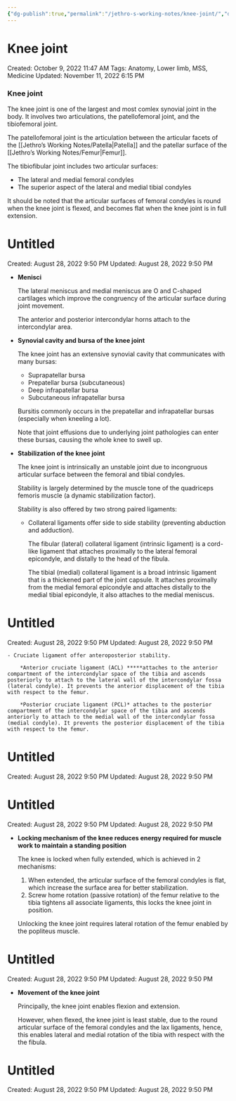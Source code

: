 ```yaml
---
{"dg-publish":true,"permalink":"/jethro-s-working-notes/knee-joint/","dgPassFrontmatter":true}
---
```



# Knee joint

Created: October 9, 2022 11:47 AM
Tags: Anatomy, Lower limb, MSS, Medicine
Updated: November 11, 2022 6:15 PM

### Knee joint

The knee joint is one of the largest and most comlex synovial joint in the body. It involves two articulations, the patellofemoral joint, and the tibiofemoral joint.

The patellofemoral joint is the articulation between the articular facets of the [[Jethro’s Working Notes/Patella\|Patella]] and the patellar surface of the [[Jethro’s Working Notes/Femur\|Femur]].

The tibiofibular joint includes two articular surfaces:

- The lateral and medial femoral condyles
- The superior aspect of the lateral and medial tibial condyles

It should be noted that the articular surfaces of femoral condyles is round when the knee joint is flexed, and becomes flat when the knee joint is in full extension.


<div class="transclusion internal-embed is-loaded"><div class="markdown-embed">





# Untitled

Created: August 28, 2022 9:50 PM
Updated: August 28, 2022 9:50 PM

</div></div>


- **Menisci**
    
    The lateral meniscus and medial meniscus are O and C-shaped cartilages which improve the congruency of the articular surface during joint movement.
    
    The anterior and posterior intercondylar horns attach to the intercondylar area.
    
- **Synovial cavity and bursa of the knee joint**
    
    The knee joint has an extensive synovial cavity that communicates with many bursas:
    
    - Suprapatellar bursa
    - Prepatellar bursa (subcutaneous)
    - Deep infrapatellar bursa
    - Subcutaneous infrapatellar bursa
    
    Bursitis commonly occurs in the prepatellar and infrapatellar bursas (especially when kneeling a lot).
    
    Note that joint effusions due to underlying joint pathologies can enter these bursas, causing the whole knee to swell up.
    
- **Stabilization of the knee joint**
    
    The knee joint is intrinsically an unstable joint due to incongruous articular surface between the femoral and tibial condyles.
    
    Stability is largely determined by the muscle tone of the quadriceps femoris muscle (a dynamic stabilization factor).
    
    Stability is also offered by two strong paired ligaments:
    
    - Collateral ligaments offer side to side stability (preventing abduction and adduction).
        
        The fibular (lateral) collateral ligament (intrinsic ligament) is a cord-like ligament that attaches proximally to the lateral femoral epicondyle, and distally to the head of the fibula.
        
        The tibial (medial) collateral ligament is a broad intrinsic ligament that is a thickened part of the joint capsule. It attaches proximally from the medial femoral epicondyle and attaches distally to the medial tibial epicondyle, it also attaches to the medial meniscus.
        
        
<div class="transclusion internal-embed is-loaded"><div class="markdown-embed">





# Untitled

Created: August 28, 2022 9:50 PM
Updated: August 28, 2022 9:50 PM

</div></div>

        
    - Cruciate ligament offer anteroposterior stability.
        
        *Anterior cruciate ligament (ACL) *****attaches to the anterior compartment of the intercondylar space of the tibia and ascends posteriorly to attach to the lateral wall of the intercondylar fossa (lateral condyle). It prevents the anterior displacement of the tibia with respect to the femur.
        
        *Posterior cruciate ligament (PCL)* attaches to the posterior compartment of the intercondylar space of the tibia and ascends anteriorly to attach to the medial wall of the intercondylar fossa (medial condyle). It prevents the posterior displacement of the tibia with respect to the femur.
        
        
<div class="transclusion internal-embed is-loaded"><div class="markdown-embed">





# Untitled

Created: August 28, 2022 9:50 PM
Updated: August 28, 2022 9:50 PM

</div></div>

        
        
<div class="transclusion internal-embed is-loaded"><div class="markdown-embed">





# Untitled

Created: August 28, 2022 9:50 PM
Updated: August 28, 2022 9:50 PM

</div></div>

        
- **Locking mechanism of the knee reduces energy required for muscle work to maintain a standing position**
    
    The knee is locked when fully extended, which is achieved in 2 mechanisms:
    
    1. When extended, the articular surface of the femoral condyles is flat, which increase the surface area for better stabilization.
    2. Screw home rotation (passive rotation) of the femur relative to the tibia tightens all associate ligaments, this locks the knee joint in position.
    
    Unlocking the knee joint requires lateral rotation of the femur enabled by the popliteus muscle.
    
    
<div class="transclusion internal-embed is-loaded"><div class="markdown-embed">





# Untitled

Created: August 28, 2022 9:50 PM
Updated: August 28, 2022 9:50 PM

</div></div>

    
- **Movement of the knee joint**
    
    Principally, the knee joint enables flexion and extension.
    
    However, when flexed, the knee joint is least stable, due to the round articular surface of the femoral condyles and the lax ligaments, hence, this enables lateral and medial rotation of the tibia with respect with the the fibula.
    
    
<div class="transclusion internal-embed is-loaded"><div class="markdown-embed">





# Untitled

Created: August 28, 2022 9:50 PM
Updated: August 28, 2022 9:50 PM

</div></div>
